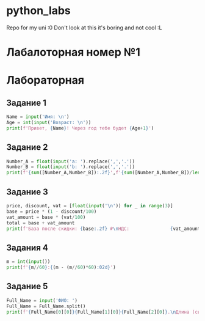 # python_labs
Repo for my uni :0
Don't look at this it's boring and not cool :L

# Лабалоторная номер №1

# Лабораторная
## Задание 1
```python 
Name = input('Имя: \n')
Age = int(input('Возраст: \n'))
print(f'Привет, {Name}! Через год тебе будет {Age+1}')
```
## Задание 2
```python 
Number_A = float(input('a: ').replace(',','.'))
Number_B = float(input('b: ').replace(',','.'))
print(f'{sum([Number_A,Number_B]):.2f}',f'{sum([Number_A,Number_B])/len([Number_A,Number_B]):.2f}')
```
## Задание 3
```python
price, discount, vat = [float(input('\n')) for _ in range(3)]
base = price * (1 - discount/100)
vat_amount = base * (vat/100)
total = base + vat_amount
print(f'База после скидки: {base:.2f} ₽\nНДС:               {vat_amount:.2f} ₽\nИтого к оплате:    {total:.2f} ₽')
```
## Задания 4
```python
m = int(input())
print(f'{m//60}:{(m - (m//60)*60):02d}')
```
## Задание 5
```python
Full_Name = input('ФИО: ')
Full_Name = Full_Name.split()
print(f'{Full_Name[0][0]}{Full_Name[1][0]}{Full_Name[2][0]}.\nДлина (символов): {sum([len(x) for x in Full_Name])}')
```

